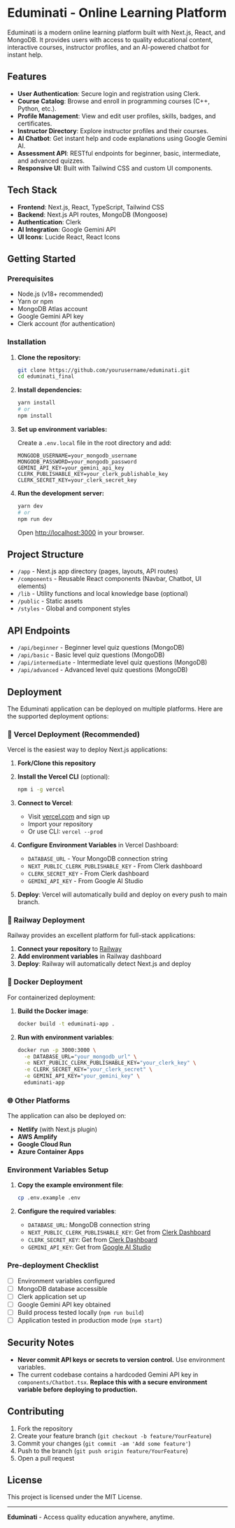# Eduminati - Online Learning Platform

Eduminati is a modern online learning platform built with Next.js, React, and MongoDB. It provides users with access to quality educational content, interactive courses, instructor profiles, and an AI-powered chatbot for instant help.

## Features

- **User Authentication**: Secure login and registration using Clerk.
- **Course Catalog**: Browse and enroll in programming courses (C++, Python, etc.).
- **Profile Management**: View and edit user profiles, skills, badges, and certificates.
- **Instructor Directory**: Explore instructor profiles and their courses.
- **AI Chatbot**: Get instant help and code explanations using Google Gemini AI.
- **Assessment API**: RESTful endpoints for beginner, basic, intermediate, and advanced quizzes.
- **Responsive UI**: Built with Tailwind CSS and custom UI components.

## Tech Stack

- **Frontend**: Next.js, React, TypeScript, Tailwind CSS
- **Backend**: Next.js API routes, MongoDB (Mongoose)
- **Authentication**: Clerk
- **AI Integration**: Google Gemini API
- **UI Icons**: Lucide React, React Icons

## Getting Started

### Prerequisites

- Node.js (v18+ recommended)
- Yarn or npm
- MongoDB Atlas account
- Google Gemini API key
- Clerk account (for authentication)

### Installation

1. **Clone the repository:**
   ```sh
   git clone https://github.com/yourusername/eduminati.git
   cd eduminati_final
   ```

2. **Install dependencies:**
   ```sh
   yarn install
   # or
   npm install
   ```

3. **Set up environment variables:**

   Create a `.env.local` file in the root directory and add:

   ```
   MONGODB_USERNAME=your_mongodb_username
   MONGODB_PASSWORD=your_mongodb_password
   GEMINI_API_KEY=your_gemini_api_key
   CLERK_PUBLISHABLE_KEY=your_clerk_publishable_key
   CLERK_SECRET_KEY=your_clerk_secret_key
   ```

4. **Run the development server:**
   ```sh
   yarn dev
   # or
   npm run dev
   ```

   Open [http://localhost:3000](http://localhost:3000) in your browser.

## Project Structure

- `/app` - Next.js app directory (pages, layouts, API routes)
- `/components` - Reusable React components (Navbar, Chatbot, UI elements)
- `/lib` - Utility functions and local knowledge base (optional)
- `/public` - Static assets
- `/styles` - Global and component styles

## API Endpoints

- `/api/beginner` - Beginner level quiz questions (MongoDB)
- `/api/basic` - Basic level quiz questions (MongoDB)
- `/api/intermediate` - Intermediate level quiz questions (MongoDB)
- `/api/advanced` - Advanced level quiz questions (MongoDB)

## Deployment

The Eduminati application can be deployed on multiple platforms. Here are the supported deployment options:

### 🚀 Vercel Deployment (Recommended)

Vercel is the easiest way to deploy Next.js applications:

1. **Fork/Clone this repository**
2. **Install the Vercel CLI** (optional):
   ```bash
   npm i -g vercel
   ```
3. **Connect to Vercel**:
   - Visit [vercel.com](https://vercel.com) and sign up
   - Import your repository
   - Or use CLI: `vercel --prod`

4. **Configure Environment Variables** in Vercel Dashboard:
   - `DATABASE_URL` - Your MongoDB connection string
   - `NEXT_PUBLIC_CLERK_PUBLISHABLE_KEY` - From Clerk dashboard
   - `CLERK_SECRET_KEY` - From Clerk dashboard  
   - `GEMINI_API_KEY` - From Google AI Studio

5. **Deploy**: Vercel will automatically build and deploy on every push to main branch.

### 🚢 Railway Deployment

Railway provides an excellent platform for full-stack applications:

1. **Connect your repository** to [Railway](https://railway.app)
2. **Add environment variables** in Railway dashboard
3. **Deploy**: Railway will automatically detect Next.js and deploy

### 🐳 Docker Deployment

For containerized deployment:

1. **Build the Docker image**:
   ```bash
   docker build -t eduminati-app .
   ```

2. **Run with environment variables**:
   ```bash
   docker run -p 3000:3000 \
     -e DATABASE_URL="your_mongodb_url" \
     -e NEXT_PUBLIC_CLERK_PUBLISHABLE_KEY="your_clerk_key" \
     -e CLERK_SECRET_KEY="your_clerk_secret" \
     -e GEMINI_API_KEY="your_gemini_key" \
     eduminati-app
   ```

### 🌐 Other Platforms

The application can also be deployed on:
- **Netlify** (with Next.js plugin)
- **AWS Amplify**
- **Google Cloud Run**
- **Azure Container Apps**

### Environment Variables Setup

1. **Copy the example environment file**:
   ```bash
   cp .env.example .env
   ```

2. **Configure the required variables**:
   - `DATABASE_URL`: MongoDB connection string
   - `NEXT_PUBLIC_CLERK_PUBLISHABLE_KEY`: Get from [Clerk Dashboard](https://dashboard.clerk.com)
   - `CLERK_SECRET_KEY`: Get from [Clerk Dashboard](https://dashboard.clerk.com)
   - `GEMINI_API_KEY`: Get from [Google AI Studio](https://ai.google.dev)

### Pre-deployment Checklist

- [ ] Environment variables configured
- [ ] MongoDB database accessible
- [ ] Clerk application set up
- [ ] Google Gemini API key obtained
- [ ] Build process tested locally (`npm run build`)
- [ ] Application tested in production mode (`npm start`)

## Security Notes

- **Never commit API keys or secrets to version control.** Use environment variables.
- The current codebase contains a hardcoded Gemini API key in `components/Chatbot.tsx`. **Replace this with a secure environment variable before deploying to production.**

## Contributing

1. Fork the repository
2. Create your feature branch (`git checkout -b feature/YourFeature`)
3. Commit your changes (`git commit -am 'Add some feature'`)
4. Push to the branch (`git push origin feature/YourFeature`)
5. Open a pull request

## License

This project is licensed under the MIT License.

---

**Eduminati** - Access quality education anywhere, anytime.

